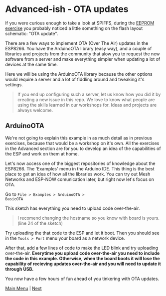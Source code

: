 # Advanced-ish - OTA updates

If you were curious enough to take a look at SPIFFS, during the [EEPROM exercise](./ex5.md) you probably noticed a little something on the flash layout schematic: "OTA update".

There are a few ways to implement OTA (Over The Air) updates in the ESP8266. You have the ArduinoOTA library (easy way), and a couple of libraries and projects from the community that alow you to request the new software from a server and make everything simpler when updating a lot of devices at the same time.

Here we will be using the ArduinoOTA library because the other options would require a server and a lot of fiddling around and tweaking it's settings.

> If you end up configuring such a server, let us know how you did it by creating a new issue in this repo. We love to know what people are using the skills learned in our workshops for. Ideas and projects are always welcome.

## ArduinoOTA

We're not going to explain this example in as much detail as in previous exercises, because that would be a workshop on it's own. All the exercises in the Advanced section are for you to develop an idea of the capabilities of the ESP and work on them at home.

Let's now access one of the biggest repositories of knowledge about the ESP8266. The 'Examples' menu in the Arduino IDE.
This thing is the best place to get an idea of how all the libraries work. You can try out Mesh Networks and ESP-NOW comunication later, but right now let's focus on OTA.

Go to <code>File > Examples > ArduinoOTA > BasicOTA</code>

This sketch has everything you need to upload code over-the-air.

> I recomend changing the hostname so you know with board is yours. (line 24 of the sketch)

Try uploading the that code to the ESP and let it boot. Then you should see in the <code>Tools > Port</code> menu your board as a network device.

After that, add a few lines of code to make the LED blink and try uploading over-the-air. <strong>Everytime you upload code over-the-air you need to include the code in this example. Otherwise, when the board boots it will lose the capability of recieving updates over-the-air and you will need to update it through USB.</strong>

You now have a few hours of fun  ahead of you tinkering with OTA updates.

[Main Menu](../readme.md) | [Next](./ex8.md)
